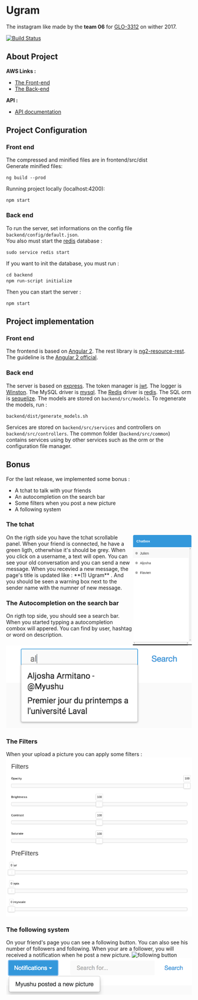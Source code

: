 # Ugram
The instagram like made by the **team 06** for [GLO-3312](https://github.com/GLO3112) on wither 2017.  

[![Build Status](https://travis-ci.com/GLO3102/ugram-h17-team-06.svg?token=aFfqYprXthpFtCp3eomp&branch=master)](https://travis-ci.com/GLO3102/ugram-h17-team-06)


## About Project

**AWS Links :**
- [The Front-end](http://laval-ugram-team-06.s3-website-us-east-1.amazonaws.com)
- [The Back-end](http://ugram-team6.us-east-1.elasticbeanstalk.com)

**API :**
- [API documentation](http://docs.ugram06.apiary.io)

## Project Configuration

### Front end
The compressed and minified files are in frontend/src/dist  
Generate minified files:
``````
ng build --prod
``````
Running project locally (localhost:4200):
```
npm start
```

### Back end

To run the server, set informations on the config file ``` backend/config/default.json```.   
You also must start the [redis](redis.io) database :
```
sudo service redis start
```
If you want to init the database, you must run :
```
cd backend
npm run-script initialize
```
Then you can start the server :
```
npm start
```

## Project implementation
### Front end
The frontend is based on [Angular 2](https://angular.io).
The rest library is [ng2-resource-rest](https://github.com/troyanskiy/ng2-resource-rest).
The guideline is the [Angular 2 official](https://angular.io/styleguide).

### Back end
The server is based on [express](http://expressjs.com/). The token manager is [jwt](http://jwt.io). The logger is [Winston](https://github.com/lazywithclass/winston-cloudwatch). The MySQL driver is [mysql](https://www.npmjs.com/package/mysql). The [Redis](redis.io) driver is [redis](https://www.npmjs.com/package/redis).
The SQL orm is [sequelize](http://docs.sequelizejs.com/en/v3/). The models are stored on ```backend/src/models```. To regenerate the models, run :
```
backend/dist/generate_models.sh
```
Services are stored on ```backend/src/services``` and controllers on ```backend/src/controllers```. The common folder (```backend/src/common```) contains services using by other services such as the orm or the configuration file manager.

## Bonus
For the last release, we implemented some bonus :
 - A tchat to talk with your friends   
 - An autocompletion on the search bar   
 - Some filters when you post a new picture  
 - A following system  

### The tchat
<img align="right" width="160" height="300" src="ressources/tchat.png">
On the rigth side you have the tchat scrollable panel.  
When your friend is connected, he have a green ligth, otherwhise it's should be grey. When you click on a username, a text will open. You can see your old conversation and you can send a new message.  
When you recevied a new message, the page's title is updated like : **(1) Ugram** . And you should be seen a warning box next to the sender name with the numner of new message.  

### The Autocompletion on the search bar  
On rigth top side, you should see a search bar. When you started typping a autocompletion combox will appered. You can find by user, hashtag or word on description.  
![auto-completion](ressources/autocompletion.png)

### The Filters
When your upload a picture you can apply some filters :
![filter panel](ressources/filter_panel.png)

### The following system
On your friend's page you can see a following button. You can also see his number of followers and following. When your are a follower, you will received a notification when he post a new picture.
![following button](ressources/following_button.png)    
![following notification](ressources/following_message.png)
